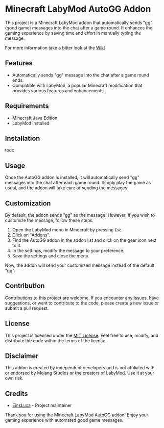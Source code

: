 # Minecraft LabyMod AutoGG Addon

This project is a Minecraft LabyMod addon that automatically sends "gg" (good game) messages into the chat after a game round. It enhances the gaming experience by saving time and effort in manually typing the message.

For more information take a bitter look at the [Wiki](https://github.com/EinsLucaaa/AutoGG/wiki)

## Features

- Automatically sends "gg" message into the chat after a game round ends.
- Compatible with LabyMod, a popular Minecraft modification that provides various features and enhancements.

## Requirements

- Minecraft Java Edition
- LabyMod installed

## Installation

todo

## Usage

Once the AutoGG addon is installed, it will automatically send "gg" messages into the chat after each game round. Simply play the game as usual, and the addon will take care of sending the messages.

## Customization

By default, the addon sends "gg" as the message. However, if you wish to customize the message, follow these steps:

1. Open the LabyMod menu in Minecraft by pressing `Esc`.
2. Click on "Addons".
3. Find the AutoGG addon in the addon list and click on the gear icon next to it.
4. In the settings, modify the message to your preference.
5. Save the settings and close the menu.

Now, the addon will send your customized message instead of the default "gg".

## Contribution

Contributions to this project are welcome. If you encounter any issues, have suggestions, or want to contribute to the code, please create a new issue or submit a pull request.

## License

This project is licensed under the [MIT License](LICENSE). Feel free to use, modify, and distribute the code within the terms of the license.

## Disclaimer

This addon is created by independent developers and is not affiliated with or endorsed by Mojang Studios or the creators of LabyMod. Use it at your own risk.

## Credits

- [EinsLuca](https://github.com/EinsLucaaa) - Project maintainer

Thank you for using the Minecraft LabyMod AutoGG addon! Enjoy your gaming experience with automated good game messages.
